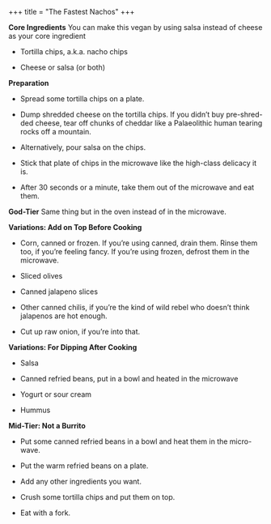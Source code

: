 +++
title = "The Fastest Nachos"
+++

**Core Ingredients**
You can make this vegan by using salsa instead of cheese as your core
ingredient

- Tortilla chips, a.k.a. nacho chips

- Cheese or salsa (or both)

**Preparation**
- Spread some tortilla chips on a plate.

- Dump shredded cheese on the tortilla chips. If you didn’t buy pre-shred-
ded cheese, tear off chunks of cheddar like a Palaeolithic human tearing
rocks off a mountain.

- Alternatively, pour salsa on the chips.

- Stick that plate of chips in the microwave like the high-class delicacy it
is.

- After 30 seconds or a minute, take them out of the microwave and eat
them.

**God-Tier**
Same thing but in the oven instead of in the microwave.

**Variations: Add on Top Before Cooking**
- Corn, canned or frozen. If you’re using canned, drain them. Rinse them
too, if you’re feeling fancy. If you’re using frozen, defrost them in the
microwave.

- Sliced olives

- Canned jalapeno slices

- Other canned chilis, if you’re the kind of wild rebel who doesn’t think
jalapenos are hot enough.

- Cut up raw onion, if you’re into that.



**Variations: For Dipping After Cooking**
- Salsa

- Canned refried beans, put in a bowl and heated in the microwave

- Yogurt or sour cream

- Hummus

**Mid-Tier: Not a Burrito**
- Put some canned refried beans in a bowl and heat them in the micro-
wave.

- Put the warm refried beans on a plate.

- Add any other ingredients you want.

- Crush some tortilla chips and put them on top.

- Eat with a fork.